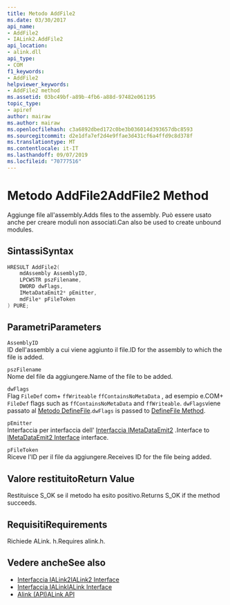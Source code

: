 ```yaml
---
title: Metodo AddFile2
ms.date: 03/30/2017
api_name:
- AddFile2
- IALink2.AddFile2
api_location:
- alink.dll
api_type:
- COM
f1_keywords:
- AddFile2
helpviewer_keywords:
- AddFile2 method
ms.assetid: 03bc49bf-a89b-4fb6-a88d-97482e061195
topic_type:
- apiref
author: mairaw
ms.author: mairaw
ms.openlocfilehash: c3a6892dbed172c0be3b036014d393657dbc8593
ms.sourcegitcommit: d2e1dfa7ef2d4e9ffae3d431cf6a4ffd9c8d378f
ms.translationtype: MT
ms.contentlocale: it-IT
ms.lasthandoff: 09/07/2019
ms.locfileid: "70777516"
---
```

# <a name="addfile2-method"></a><span data-ttu-id="24417-102">Metodo AddFile2</span><span class="sxs-lookup"><span data-stu-id="24417-102">AddFile2 Method</span></span>
<span data-ttu-id="24417-103">Aggiunge file all'assembly.</span><span class="sxs-lookup"><span data-stu-id="24417-103">Adds files to the assembly.</span></span> <span data-ttu-id="24417-104">Può essere usato anche per creare moduli non associati.</span><span class="sxs-lookup"><span data-stu-id="24417-104">Can also be used to create unbound modules.</span></span>  
  
## <a name="syntax"></a><span data-ttu-id="24417-105">Sintassi</span><span class="sxs-lookup"><span data-stu-id="24417-105">Syntax</span></span>  
  
```cpp  
HRESULT AddFile2(  
    mdAssembly AssemblyID,  
    LPCWSTR pszFilename,  
    DWORD dwFlags,  
    IMetaDataEmit2* pEmitter,  
    mdFile* pFileToken  
) PURE;  
```  
  
## <a name="parameters"></a><span data-ttu-id="24417-106">Parametri</span><span class="sxs-lookup"><span data-stu-id="24417-106">Parameters</span></span>  
 `AssemblyID`  
 <span data-ttu-id="24417-107">ID dell'assembly a cui viene aggiunto il file.</span><span class="sxs-lookup"><span data-stu-id="24417-107">ID for the assembly to which the file is added.</span></span>  
  
 `pszFilename`  
 <span data-ttu-id="24417-108">Nome del file da aggiungere.</span><span class="sxs-lookup"><span data-stu-id="24417-108">Name of the file to be added.</span></span>  
  
 `dwFlags`  
 <span data-ttu-id="24417-109">Flag `FileDef` com+ `ffWriteable` `ffContainsNoMetaData` , ad esempio e.</span><span class="sxs-lookup"><span data-stu-id="24417-109">COM+ `FileDef` flags such as `ffContainsNoMetaData` and `ffWriteable`.</span></span> <span data-ttu-id="24417-110">`dwFlags`viene passato al [Metodo DefineFile](../metadata/imetadataassemblyemit-definefile-method.md).</span><span class="sxs-lookup"><span data-stu-id="24417-110">`dwFlags` is passed to [DefineFile Method](../metadata/imetadataassemblyemit-definefile-method.md).</span></span>  
  
 `pEmitter`  
 <span data-ttu-id="24417-111">Interfaccia per interfaccia dell' [Interfaccia IMetaDataEmit2](../metadata/imetadataemit2-interface.md) .</span><span class="sxs-lookup"><span data-stu-id="24417-111">Interface to [IMetaDataEmit2 Interface](../metadata/imetadataemit2-interface.md) interface.</span></span>  
  
 `pFileToken`  
 <span data-ttu-id="24417-112">Riceve l'ID per il file da aggiungere.</span><span class="sxs-lookup"><span data-stu-id="24417-112">Receives ID for the file being added.</span></span>  
  
## <a name="return-value"></a><span data-ttu-id="24417-113">Valore restituito</span><span class="sxs-lookup"><span data-stu-id="24417-113">Return Value</span></span>  
 <span data-ttu-id="24417-114">Restituisce S_OK se il metodo ha esito positivo.</span><span class="sxs-lookup"><span data-stu-id="24417-114">Returns S_OK if the method succeeds.</span></span>  
  
## <a name="requirements"></a><span data-ttu-id="24417-115">Requisiti</span><span class="sxs-lookup"><span data-stu-id="24417-115">Requirements</span></span>  
 <span data-ttu-id="24417-116">Richiede ALink. h.</span><span class="sxs-lookup"><span data-stu-id="24417-116">Requires alink.h.</span></span>  
  
## <a name="see-also"></a><span data-ttu-id="24417-117">Vedere anche</span><span class="sxs-lookup"><span data-stu-id="24417-117">See also</span></span>

- [<span data-ttu-id="24417-118">Interfaccia IALink2</span><span class="sxs-lookup"><span data-stu-id="24417-118">IALink2 Interface</span></span>](ialink2-interface.md)
- [<span data-ttu-id="24417-119">Interfaccia IALink</span><span class="sxs-lookup"><span data-stu-id="24417-119">IALink Interface</span></span>](ialink-interface.md)
- [<span data-ttu-id="24417-120">Alink (API)</span><span class="sxs-lookup"><span data-stu-id="24417-120">ALink API</span></span>](index.md)

